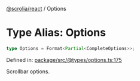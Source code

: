 [@scrolia/react](../README.md) / Options

# Type Alias: Options

```ts
type Options = Format<Partial<CompleteOptions>>;
```

Defined in: [package/src/@types/options.ts:175](https://github.com/scrolia/react/blob/bef514f38138f6c060ddd0fad9edaba13d77962a/package/src/@types/options.ts#L175)

Scrollbar options.
